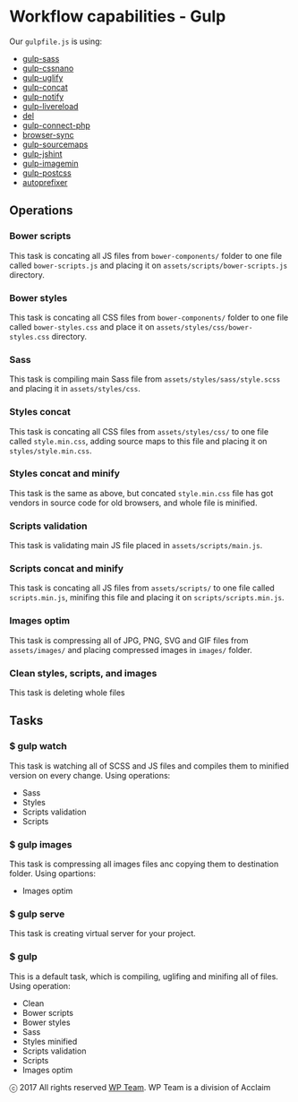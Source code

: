 # Workflow capabilities - Gulp

Our ```gulpfile.js``` is using:
- [gulp-sass](https://www.npmjs.com/package/gulp-sass)
- [gulp-cssnano](https://www.npmjs.com/package/gulp-cssnano)
- [gulp-uglify](https://www.npmjs.com/package/gulp-uglify)
- [gulp-concat](https://www.npmjs.com/package/gulp-concat)
- [gulp-notify](https://www.npmjs.com/package/gulp-notify)
- [gulp-livereload](https://github.com/vohof/gulp-livereload)
- [del](https://www.npmjs.com/package/del)
- [gulp-connect-php](https://www.npmjs.com/package/gulp-connect-php)
- [browser-sync](https://www.npmjs.com/package/browser-sync)
- [gulp-sourcemaps](https://www.npmjs.com/package/gulp-sourcemaps)
- [gulp-jshint](https://www.npmjs.com/package/gulp-jshint)
- [gulp-imagemin](https://github.com/vohof/gulp-livereload)
- [gulp-postcss](https://github.com/postcss/gulp-postcss)
- [autoprefixer](https://github.com/postcss/autoprefixer)

## Operations

### Bower scripts

This task is concating all JS files from ```bower-components/``` folder to one file called ```bower-scripts.js``` and placing it on ```assets/scripts/bower-scripts.js``` directory.

### Bower styles

This task is concating all CSS files from ```bower-components/``` folder to one file called ```bower-styles.css``` and place it on ```assets/styles/css/bower-styles.css``` directory.

### Sass

This task is compiling main Sass file from ```assets/styles/sass/style.scss``` and placing it in ```assets/styles/css```.

### Styles concat

This task is concating all CSS files from ```assets/styles/css/``` to one file called ```style.min.css```, adding source maps to this file and placing it on ```styles/style.min.css```.

### Styles concat and minify

This task is the same as above, but concated ```style.min.css``` file has got vendors in source code for old browsers, and whole file is minified.

### Scripts validation

This task is validating main JS file placed in ```assets/scripts/main.js```.

### Scripts concat and minify

This task is concating all JS files from ```assets/scripts/``` to one file called ```scripts.min.js```, minifing this file and placing it on ```scripts/scripts.min.js```.

### Images optim

This task is compressing all of JPG, PNG, SVG and GIF files from ```assets/images/``` and placing compressed images in ```images/``` folder.

### Clean styles, scripts, and images

This task is deleting whole files

## Tasks

### $ gulp watch

This task is watching all of SCSS and JS files and compiles them to minified version on every change. Using operations:
- Sass
- Styles
- Scripts validation
- Scripts

### $ gulp images

This task is compressing all images files anc copying them to destination folder. Using opartions:
- Images optim

### $ gulp serve

This task is creating virtual server for your project.

### $ gulp

This is a default task, which is compiling, uglifing and minifing all of files. Using operation:
- Clean
- Bower scripts
- Bower styles
- Sass
- Styles minified
- Scripts validation
- Scripts
- Images optim

ⓒ 2017 All rights reserved [WP Team](http://wpteam.com). WP Team is a division of Acclaim
